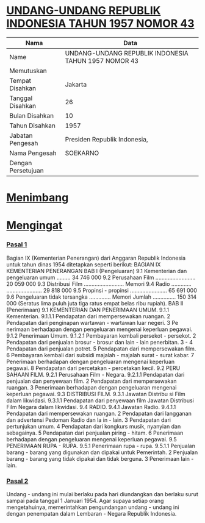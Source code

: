 # [UNDANG-UNDANG REPUBLIK INDONESIA TAHUN 1957 NOMOR 43](http://example.org/legal/document/uu/1957/43)

| Nama | Data |
| ------ | ----- |
|Name|UNDANG-UNDANG REPUBLIK INDONESIA TAHUN 1957 NOMOR 43|
|Memutuskan||
|Tempat Disahkan|Jakarta|
|Tanggal Disahkan|26|
|Bulan Disahkan|10|
|Tahun Disahkan|1957|
|Jabatan Pengesah|Presiden Republik Indonesia,|
|Nama Pengesah|SOEKARNO|
|Dengan Persetujuan||
# [Menimbang](http://example.org/legal/document/uu/1957/43/menimbang)

# [Mengingat](http://example.org/legal/document/uu/1957/43/mengingat)


### [Pasal 1](http://example.org/legal/document/uu/1957/43/pasal/0001)
Bagian IX (Kementerian Penerangan) dari Anggaran Republik Indonesia untuk tahun dinas 1954 ditetapkan seperti berikut: BAGIAN IX KEMENTERIAN PENERANGAN BAB I (Pengeluaran) 9.1 Kementerian dan pengeluaran umum ......... 34 746 000 9.2 Perusahaan Film .......................... 20 059 000 9.3 Distribusi Film .......................... Memori 9.4 Radio ............. ....................... 29 818 000 9.5 Propinsi - propinsi ........................ 65 691 000 9.6 Pengeluaran tidak tersangka .............. Memori Jumlah ............... 150 314 000 (Seratus lima puluh juta tiga ratus empat belas ribu rupiah). BAB II (Penerimaan) 9.1 KEMENTERIAN DAN PENERIMAAN UMUM. 9.1.1 Kementerian. 9.1.1.1 Pendapatan dari mempersewakan ruangan. 2 Pendapatan dari penginapan wartawan - wartawan luar negeri. 3 Pe nerimaan berhadapan dengan pengeluaran mengenai keperluan pegawai. 9.1.2 Penerimaan Umum. 9.1.2.1 Pembayaran kembali persekot - persekot. 2 Pendapatan dari penjualan brosur - brosur dan lain - lain penerbitan. 3 - 4 Pendapatan dari penjualan potret. 5 Pendapatan dari mempersewakan film. 6 Pembayaran kembali dari subsidi majalah - majalah surat - surat kabar. 7 Penerimaan berhadapan dengan pengeluaran mengenai keperluan pegawai. 8 Pendapatan dari percetakan - percetakan kecil. 9.2 PERU SAHAAN FILM. 9.2.1 Perusahaan Film - Negara. 9.2.1.1 Pendapatan dari penjualan dan penyewaan film. 2 Pendapatan dari mempersewakan ruangan. 3 Penerimaan berhadapan dengan pengeluaran mengenai keperluan pegawai. 9.3 DISTRIBUSI FILM. 9.3.1 Jawatan Distribu si Film dalam likwidasi. 9.3.1.1 Pendapatan dari penyewaan film Jawatan Distribusi Film Negara dalam likwidasi. 9.4 RADIO. 9.4.1 Jawatan Radio. 9.4.1.1 Pendapatan dari mempersewakan ruangan. 2 Pendapatan dari langganan dan advertensi Pedoman Radio dan la in - lain. 3 Pendapatan dari pertunjukan umum. 4 Pendapatan dari kongkurs musik, nyanyian dan sebagainya. 5 Pendapatan dari penjualan piring - hitam. 6 Penerimaan berhadapan dengan pengeluaran mengenai keperluan pegawai. 9.5 PENERIMAAN RUPA - RUPA. 9.5.1 Penerimaan rupa - rupa. 9.5.1.1 Penjualan barang - barang yang digunakan dan dipakai untuk Pemerintah. 2 Penjualan barang - barang yang tidak dipakai dan tidak berguna. 3 Penerimaan lain - lain.


### [Pasal 2](http://example.org/legal/document/uu/1957/43/pasal/0002)
Undang - undang ini mulai berlaku pada hari diundangkan dan berlaku surut sampai pada tanggal 1 Januari 1954. Agar supaya setiap orang mengetahuinya, memerintahkan pengundangan undang - undang ini dengan penempatan dalam Lembaran - Negara Republik Indonesia.
